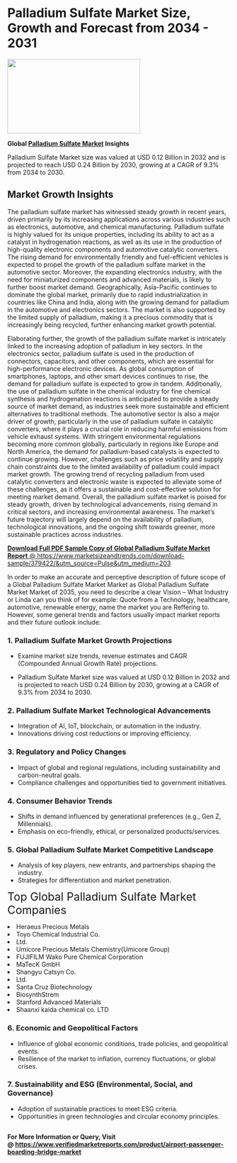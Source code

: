 <H1>Palladium Sulfate Market Size, Growth and Forecast from 2034 - 2031</H1><img class="aligncenter size-medium wp-image-584254" src="https://thirdeyenews.in/wp-content/uploads/2034/09/Global-Market-Research-300x168.jpeg" alt="" width="300" height="168" /><p><strong>Global&nbsp;<a href="https://www.marketsizeandtrends.com/download-sample/379422/&amp;utm_source=Pulse&amp;utm_medium=203">Palladium Sulfate Market</a> Insights</strong></p><p>Palladium Sulfate Market size was valued at USD 0.12 Billion in 2032 and is projected to reach USD 0.24 Billion by 2030, growing at a CAGR of 9.3% from 2034 to 2030.</p><p><h2>Market Growth Insights</h2> <p>The palladium sulfate market has witnessed steady growth in recent years, driven primarily by its increasing applications across various industries such as electronics, automotive, and chemical manufacturing. Palladium sulfate is highly valued for its unique properties, including its ability to act as a catalyst in hydrogenation reactions, as well as its use in the production of high-quality electronic components and automotive catalytic converters. The rising demand for environmentally friendly and fuel-efficient vehicles is expected to propel the growth of the palladium sulfate market in the automotive sector. Moreover, the expanding electronics industry, with the need for miniaturized components and advanced materials, is likely to further boost market demand. Geographically, Asia-Pacific continues to dominate the global market, primarily due to rapid industrialization in countries like China and India, along with the growing demand for palladium in the automotive and electronics sectors. The market is also supported by the limited supply of palladium, making it a precious commodity that is increasingly being recycled, further enhancing market growth potential.</p> <p><a href="#"></a></p> <p>Elaborating further, the growth of the palladium sulfate market is intricately linked to the increasing adoption of palladium in key sectors. In the electronics sector, palladium sulfate is used in the production of connectors, capacitors, and other components, which are essential for high-performance electronic devices. As global consumption of smartphones, laptops, and other smart devices continues to rise, the demand for palladium sulfate is expected to grow in tandem. Additionally, the use of palladium sulfate in the chemical industry for fine chemical synthesis and hydrogenation reactions is anticipated to provide a steady source of market demand, as industries seek more sustainable and efficient alternatives to traditional methods. The automotive sector is also a major driver of growth, particularly in the use of palladium sulfate in catalytic converters, where it plays a crucial role in reducing harmful emissions from vehicle exhaust systems. With stringent environmental regulations becoming more common globally, particularly in regions like Europe and North America, the demand for palladium-based catalysts is expected to continue growing. However, challenges such as price volatility and supply chain constraints due to the limited availability of palladium could impact market growth. The growing trend of recycling palladium from used catalytic converters and electronic waste is expected to alleviate some of these challenges, as it offers a sustainable and cost-effective solution for meeting market demand. Overall, the palladium sulfate market is poised for steady growth, driven by technological advancements, rising demand in critical sectors, and increasing environmental awareness. The market’s future trajectory will largely depend on the availability of palladium, technological innovations, and the ongoing shift towards greener, more sustainable practices across industries.</p> <p><a href="#"></p><p><span class=""><strong>Download Full PDF Sample Copy of Global Palladium Sulfate Market Report</strong> @ <a href="https://www.marketsizeandtrends.com/download-sample/379422/&amp;utm_source=Pulse&amp;utm_medium=203" target="_blank">https://www.marketsizeandtrends.com/download-sample/379422/&amp;utm_source=Pulse&amp;utm_medium=203</a></span></p><p>In order to make an accurate and perceptive description of future scope of a Global&nbsp;Palladium Sulfate Market Market as Global&nbsp;Palladium Sulfate Market Market of 2035, you need to describe a clear Vision &ndash; What Industry or Linda can you think of for example: Quote from a Technology, healthcare, automotive, renewable energy, name the market you are Reffering to. However, some general trends and factors usually impact market reports and their future outlook include:</p><h3>1.&nbsp;<strong>Palladium Sulfate Market Growth Projections</strong></h3><ul><li>Examine market size trends, revenue estimates and CAGR (Compounded Annual Growth Rate) projections.</li><li><p>Palladium Sulfate Market size was valued at USD 0.12 Billion in 2032 and is projected to reach USD 0.24 Billion by 2030, growing at a CAGR of 9.3% from 2034 to 2030.</p></li></ul><h3>2.&nbsp;<strong>Palladium Sulfate Market Technological Advancements</strong></h3><ul><li>Integration of AI, IoT, blockchain, or automation in the industry.</li><li>Innovations driving cost reductions or improving efficiency.</li></ul><h3>3.&nbsp;<strong>Regulatory and Policy Changes</strong></h3><ul><li>Impact of global and regional regulations, including sustainability and carbon-neutral goals.</li><li>Compliance challenges and opportunities tied to government initiatives.</li></ul><h3>4.&nbsp;<strong>Consumer Behavior Trends</strong></h3><ul><li>Shifts in demand influenced by generational preferences (e.g., Gen Z, Millennials).</li><li>Emphasis on eco-friendly, ethical, or personalized products/services.</li></ul><h3>5.&nbsp;<strong>Global Palladium Sulfate Market Competitive Landscape</strong></h3><ul><li>Analysis of key players, new entrants, and partnerships shaping the industry.</li><li>Strategies for differentiation and market penetration.</li></ul><p data-pm-slice="1 1 []"><span style="color: inherit; font-family: inherit; font-size: 25px;">Top Global Palladium Sulfate Market Companies</span></p><div class="" data-test-id=""><p><li>Heraeus Precious Metals</li><li> Toyo Chemical Industrial Co.</li><li> Ltd.</li><li> Umicore Precious Metals Chemistry(Umicore Group)</li><li> FUJIFILM Wako Pure Chemical Corporation</li><li> MaTecK GmbH</li><li> Shangyu Catsyn Co.</li><li> Ltd.</li><li> Santa Cruz Biotechnology</li><li> BiosynthStrem</li><li> Stanford Advanced Materials</li><li> Shaanxi kaida chemical co. LTD</li></p></div><h3>6.&nbsp;<strong>Economic and Geopolitical Factors</strong></h3><ul><li>Influence of global economic conditions, trade policies, and geopolitical events.</li><li>Resilience of the market to inflation, currency fluctuations, or global crises.</li></ul><h3>7.&nbsp;<strong>Sustainability and ESG (Environmental, Social, and Governance)</strong></h3><ul><li>Adoption of sustainable practices to meet ESG criteria.</li><li>Opportunities in green technologies and circular economy principles.</li></ul><h2><strong style="font-size: 14px;">For More Information or Query, Visit @&nbsp;</strong><a style="background-color: #ffffff; font-size: 14px;" href="https://www.marketsizeandtrends.com/report/palladium-sulfate-market/" target="_blank">https://www.verifiedmarketreports.com/product/airport-passenger-boarding-bridge-market</a></h2>
